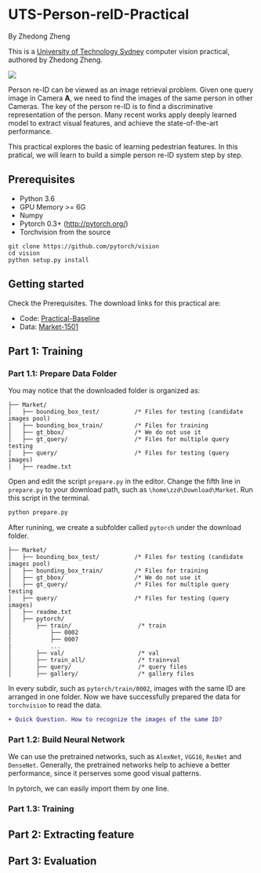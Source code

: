 # UTS-Person-reID-Practical
By Zhedong Zheng

This is a [University of Technology Sydney](https://www.uts.edu.au) computer vision practical, authored by Zhedong Zheng.

![](https://github.com/layumi/Person_reID_baseline_pytorch/blob/master/demo.png)

Person re-ID can be viewed as an image retrieval problem. Given one query image in Camera **A**, we need to find the images of the same person in other Cameras. The key of the person re-ID is to find a discriminative representation of the person. Many recent works apply deeply learned model to extract visual features, and achieve the state-of-the-art performance.

This practical explores the basic of learning pedestrian features. In this pratical, we will learn to build a simple person re-ID system step by step.

## Prerequisites
- Python 3.6
- GPU Memory >= 6G
- Numpy
- Pytorch 0.3+ (http://pytorch.org/)
- Torchvision from the source
```
git clone https://github.com/pytorch/vision
cd vision
python setup.py install
```

## Getting started
Check the Prerequisites. The download links for this practical are:

- Code: [Practical-Baseline](https://github.com/layumi/Person_reID_baseline_pytorch/archive/master.zip)
- Data: [Market-1501](http://188.138.127.15:81/Datasets/Market-1501-v15.09.15.zip)

## Part 1: Training
### Part 1.1: Prepare Data Folder
You may notice that the downloaded folder is organized as:
```
├── Market/
│   ├── bounding_box_test/          /* Files for testing (candidate images pool)
│   ├── bounding_box_train/         /* Files for training 
│   ├── gt_bbox/                    /* We do not use it 
│   ├── gt_query/                   /* Files for multiple query testing 
│   ├── query/                      /* Files for testing (query images)
│   ├── readme.txt
```
Open and edit the script `prepare.py` in the editor. Change the fifth line in `prepare.py` to your download path, such as `\home\zzd\Download\Market`. Run this script in the terminal.
```bash
python prepare.py
```
After runining, we create a subfolder called `pytorch` under the download folder. 
```
├── Market/
│   ├── bounding_box_test/          /* Files for testing (candidate images pool)
│   ├── bounding_box_train/         /* Files for training 
│   ├── gt_bbox/                    /* We do not use it 
│   ├── gt_query/                   /* Files for multiple query testing 
│   ├── query/                      /* Files for testing (query images)
│   ├── readme.txt
│   ├── pytorch/
│       ├── train/                   /* train 
│           ├── 0002
|           ├── 0007
|           ...
│       ├── val/                     /* val
│       ├── train_all/               /* train+val      
│       ├── query/                   /* query files  
│       ├── gallery/                 /* gallery files  
```

In every subdir, such as `pytorch/train/0002`, images with the same ID are arranged in one folder.
Now we have successfully prepared the data for `torchvision` to read the data. 

```diff
+ Quick Question. How to recognize the images of the same ID?
```

### Part 1.2: Build Neural Network
We can use the pretrained networks, such as `AlexNet`, `VGG16`, `ResNet` and `DenseNet`. Generally, the pretrained networks help to achieve a better performance, since it perserves some good visual patterns.

In pytorch, we can easily import them by one line.


### Part 1.3: Training


## Part 2: Extracting feature

## Part 3: Evaluation



